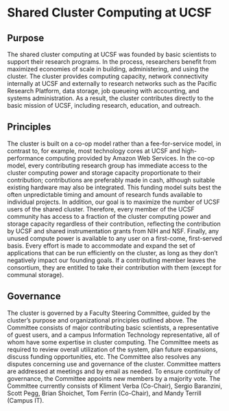 # Shared Cluster Computing at UCSF

## Purpose

The shared cluster computing at UCSF was founded by basic scientists
to support their research programs.  In the process, researchers
benefit from maximized economies of scale in building, administering,
and using the cluster. The cluster provides computing capacity,
network connectivity internally at UCSF and externally to research
networks such as the Pacific Research Platform, data storage, job
queueing with accounting, and systems administration. As a result, the
cluster contributes directly to the basic mission of UCSF, including
research, education, and outreach.


## Principles

The cluster is built on a co-op model rather than a fee-for-service
model, in contrast to, for example, most technology cores at UCSF and
high-performance computing provided by Amazon Web Services. In the
co-op model, every contributing research group has immediate access to
the cluster computing power and storage capacity proportionate to
their contribution; contributions are preferably made in cash,
although suitable existing hardware may also be integrated. This
funding model suits best the often unpredictable timing and amount of
research funds available to individual projects. In addition, our goal
is to maximize the number of UCSF users of the shared
cluster. Therefore, every member of the UCSF community has access to a
fraction of the cluster computing power and storage capacity
regardless of their contribution, reflecting the contribution by UCSF
and shared instrumentation grants from NIH and NSF.  Finally, any
unused compute power is available to any user on a first-come,
first-served basis. Every effort is made to accommodate and expand the
set of applications that can be run efficiently on the cluster, as
long as they don’t negatively impact our founding goals.  If a
contributing member leaves the consortium, they are entitled to take
their contribution with them (except for communal storage).


## Governance

The cluster is governed by a Faculty Steering Committee, guided by the
cluster’s purpose and organizational principles outlined above. The
Committee consists of major contributing basic scientists, a
representative of guest users, and a campus Information Technology
representative, all of whom have some expertise in
cluster computing. The Committee meets as required to review overall
utilization of the system, plan future expansions, discuss funding
opportunities, etc. The Committee also resolves any disputes
concerning use and governance of the cluster. Committee matters are
addressed at meetings and by email as needed. To ensure continuity of
governance, the Committee appoints new members by a majority vote. The
Committee currently consists of Kliment Verba (Co-Chair), Sergio Baranzini, Scott
Pegg, Brian Shoichet, Tom Ferrin (Co-Chair), and Mandy Terrill (Campus IT).
